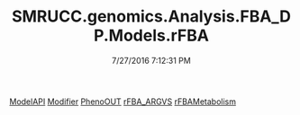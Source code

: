 ﻿---
title: SMRUCC.genomics.Analysis.FBA_DP.Models.rFBA
date: 7/27/2016 7:12:31 PM
---

[ModelAPI](T-SMRUCC.genomics.Analysis.FBA_DP.Models.rFBA.ModelAPI.html)
[Modifier](T-SMRUCC.genomics.Analysis.FBA_DP.Models.rFBA.Modifier.html)
[PhenoOUT](T-SMRUCC.genomics.Analysis.FBA_DP.Models.rFBA.PhenoOUT.html)
[rFBA_ARGVS](T-SMRUCC.genomics.Analysis.FBA_DP.Models.rFBA.rFBA_ARGVS.html)
[rFBAMetabolism](T-SMRUCC.genomics.Analysis.FBA_DP.Models.rFBA.rFBAMetabolism.html)

